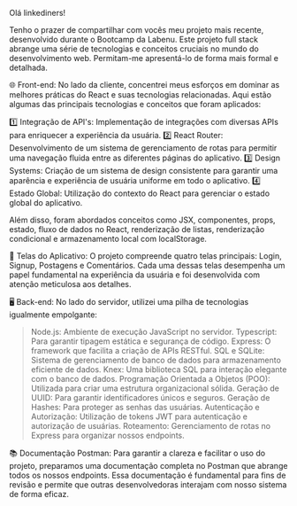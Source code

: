 Olá linkediners!

Tenho o prazer de compartilhar com vocês meu projeto mais recente, desenvolvido durante o Bootcamp da Labenu. Este projeto full stack abrange uma série de tecnologias e conceitos cruciais no mundo do desenvolvimento web. Permitam-me apresentá-lo de forma mais formal e detalhada.

🌐 Front-end:
No lado da cliente, concentrei meus esforços em dominar as melhores práticas do React e suas tecnologias relacionadas. Aqui estão algumas das principais tecnologias e conceitos que foram aplicados:

1️⃣ Integração de API's: Implementação de integrações com diversas APIs para enriquecer a experiência da usuária.
2️⃣ React Router: Desenvolvimento de um sistema de gerenciamento de rotas para permitir uma navegação fluida entre as diferentes páginas do aplicativo.
3️⃣ Design Systems: Criação de um sistema de design consistente para garantir uma aparência e experiência de usuária uniforme em todo o aplicativo.
4️⃣ Estado Global: Utilização do contexto do React para gerenciar o estado global do aplicativo.

Além disso, foram abordados conceitos como JSX, componentes, props, estado, fluxo de dados no React, renderização de listas, renderização condicional e armazenamento local com localStorage.

📱 Telas do Aplicativo:
O projeto compreende quatro telas principais: Login, Signup, Postagens e Comentários. Cada uma dessas telas desempenha um papel fundamental na experiência da usuária e foi desenvolvida com atenção meticulosa aos detalhes.

🖥️ Back-end:
No lado do servidor, utilizei uma pilha de tecnologias igualmente empolgante:
> Node.js: Ambiente de execução JavaScript no servidor.
> Typescript: Para garantir tipagem estática e segurança de código.
> Express: O framework que facilita a criação de APIs RESTful.
> SQL e SQLite: Sistema de gerenciamento de banco de dados para armazenamento eficiente de dados.
> Knex: Uma biblioteca SQL para interação elegante com o banco de dados.
> Programação Orientada a Objetos (POO): Utilizada para criar uma estrutura organizacional sólida.
> Geração de UUID: Para garantir identificadores únicos e seguros.
> Geração de Hashes: Para proteger as senhas das usuárias.
> Autenticação e Autorização: Utilização de tokens JWT para autenticação e autorização de usuárias.
> Roteamento: Gerenciamento de rotas no Express para organizar nossos endpoints.

📚 Documentação Postman:
Para garantir a clareza e facilitar o uso do projeto, preparamos uma documentação completa no Postman que abrange todos os nossos endpoints. Essa documentação é fundamental para fins de revisão e permite que outras desenvolvedoras interajam com nosso sistema de forma eficaz.


